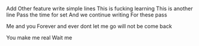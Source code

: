 Add Other feature
write simple lines
This is fucking learning
This is another line
Pass the time for set
And we continue writing
For these pass

Me and you
Forever and ever
dont let me go
will not be come back

You make me real
Wait me


